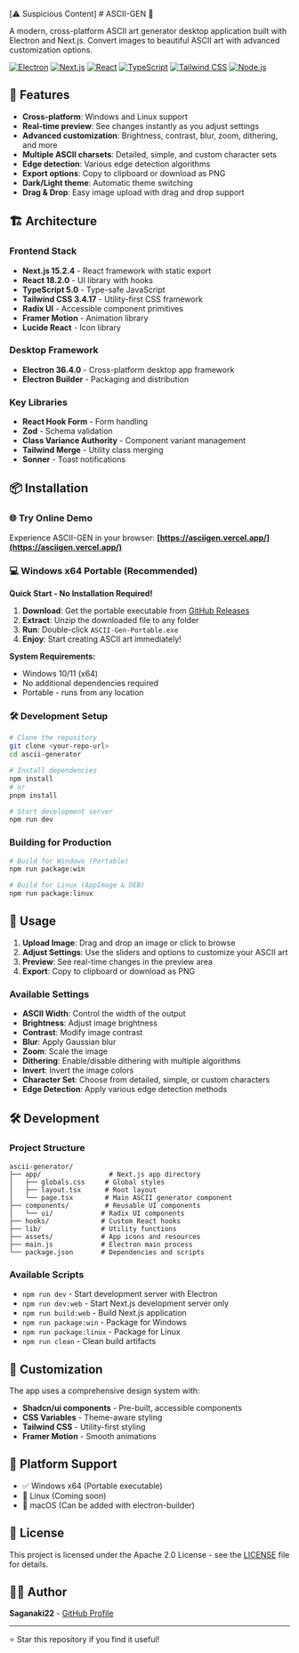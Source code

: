 [⚠️ Suspicious Content] # ASCII-GEN 🎨

A modern, cross-platform ASCII art generator desktop application built with Electron and Next.js. Convert images to beautiful ASCII art with advanced customization options.

[![Electron](https://img.shields.io/badge/Electron-36.4.0-47848F?style=for-the-badge&logo=electron)](https://electronjs.org/)
[![Next.js](https://img.shields.io/badge/Next.js-15.2.4-000000?style=for-the-badge&logo=next.js)](https://nextjs.org/)
[![React](https://img.shields.io/badge/React-18.2.0-61DAFB?style=for-the-badge&logo=react)](https://reactjs.org/)
[![TypeScript](https://img.shields.io/badge/TypeScript-5.0-3178C6?style=for-the-badge&logo=typescript)](https://www.typescriptlang.org/)
[![Tailwind CSS](https://img.shields.io/badge/Tailwind_CSS-3.4.17-06B6D4?style=for-the-badge&logo=tailwindcss)](https://tailwindcss.com/)
[![Node.js](https://img.shields.io/badge/Node.js-Latest-339933?style=for-the-badge&logo=nodedotjs)](https://nodejs.org/)

## 🚀 Features

- **Cross-platform**: Windows and Linux support
- **Real-time preview**: See changes instantly as you adjust settings
- **Advanced customization**: Brightness, contrast, blur, zoom, dithering, and more
- **Multiple ASCII charsets**: Detailed, simple, and custom character sets
- **Edge detection**: Various edge detection algorithms
- **Export options**: Copy to clipboard or download as PNG
- **Dark/Light theme**: Automatic theme switching
- **Drag & Drop**: Easy image upload with drag and drop support

## 🏗️ Architecture

### Frontend Stack
- **Next.js 15.2.4** - React framework with static export
- **React 18.2.0** - UI library with hooks
- **TypeScript 5.0** - Type-safe JavaScript
- **Tailwind CSS 3.4.17** - Utility-first CSS framework
- **Radix UI** - Accessible component primitives
- **Framer Motion** - Animation library
- **Lucide React** - Icon library

### Desktop Framework
- **Electron 36.4.0** - Cross-platform desktop app framework
- **Electron Builder** - Packaging and distribution

### Key Libraries
- **React Hook Form** - Form handling
- **Zod** - Schema validation
- **Class Variance Authority** - Component variant management
- **Tailwind Merge** - Utility class merging
- **Sonner** - Toast notifications

## 📦 Installation

### 🌐 Try Online Demo
Experience ASCII-GEN in your browser: **[https://asciigen.vercel.app/](https://asciigen.vercel.app/)**

### 💻 Windows x64 Portable (Recommended)
**Quick Start - No Installation Required!**

1. **Download**: Get the portable executable from [GitHub Releases](https://github.com/Saganaki22/ASCII-GEN/releases/tag/v0.1.0)
2. **Extract**: Unzip the downloaded file to any folder
3. **Run**: Double-click `ASCII-Gen-Portable.exe`
4. **Enjoy**: Start creating ASCII art immediately!

**System Requirements:**
- Windows 10/11 (x64)
- No additional dependencies required
- Portable - runs from any location

### 🛠️ Development Setup
```bash
# Clone the repository
git clone <your-repo-url>
cd ascii-generator

# Install dependencies
npm install
# or
pnpm install

# Start development server
npm run dev
```

### Building for Production
```bash
# Build for Windows (Portable)
npm run package:win

# Build for Linux (AppImage & DEB)
npm run package:linux
```

## 🎯 Usage

1. **Upload Image**: Drag and drop an image or click to browse
2. **Adjust Settings**: Use the sliders and options to customize your ASCII art
3. **Preview**: See real-time changes in the preview area
4. **Export**: Copy to clipboard or download as PNG

### Available Settings

- **ASCII Width**: Control the width of the output
- **Brightness**: Adjust image brightness
- **Contrast**: Modify image contrast
- **Blur**: Apply Gaussian blur
- **Zoom**: Scale the image
- **Dithering**: Enable/disable dithering with multiple algorithms
- **Invert**: Invert the image colors
- **Character Set**: Choose from detailed, simple, or custom characters
- **Edge Detection**: Apply various edge detection methods

## 🛠️ Development

### Project Structure
```
ascii-generator/
├── app/                 # Next.js app directory
│   ├── globals.css     # Global styles
│   ├── layout.tsx      # Root layout
│   └── page.tsx        # Main ASCII generator component
├── components/         # Reusable UI components
│   └── ui/            # Radix UI components
├── hooks/             # Custom React hooks
├── lib/               # Utility functions
├── assets/            # App icons and resources
├── main.js            # Electron main process
└── package.json       # Dependencies and scripts
```

### Available Scripts
- `npm run dev` - Start development server with Electron
- `npm run dev:web` - Start Next.js development server only
- `npm run build:web` - Build Next.js application
- `npm run package:win` - Package for Windows
- `npm run package:linux` - Package for Linux
- `npm run clean` - Clean build artifacts

## 🎨 Customization

The app uses a comprehensive design system with:
- **Shadcn/ui components** - Pre-built, accessible components
- **CSS Variables** - Theme-aware styling
- **Tailwind CSS** - Utility-first styling
- **Framer Motion** - Smooth animations

## 📱 Platform Support

- ✅ Windows x64 (Portable executable)
- 🔄 Linux (Coming soon)
- 🔄 macOS (Can be added with electron-builder)


## 📄 License

This project is licensed under the Apache 2.0 License - see the [LICENSE](LICENSE) file for details.

## 👨‍💻 Author

**Saganaki22** - [GitHub Profile](https://github.com/Saganaki22/)

---

⭐ Star this repository if you find it useful! 
